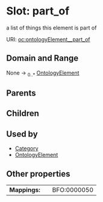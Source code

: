 
# Slot: part_of


a list of things this element is part of

URI: [oc:ontologyElement__part_of](http://w3id.org/ontogpt/ontology-class-templateontologyElement__part_of)


## Domain and Range

None &#8594;  <sub>0..\*</sub> [OntologyElement](OntologyElement.md)

## Parents


## Children


## Used by

 * [Category](Category.md)
 * [OntologyElement](OntologyElement.md)

## Other properties

|  |  |  |
| --- | --- | --- |
| **Mappings:** | | BFO:0000050 |

